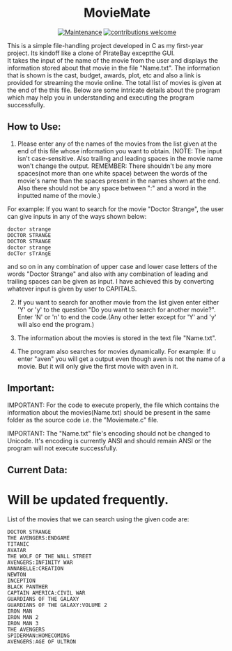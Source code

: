 <h1 align="center">MovieMate</h1>

<div align="center">
  
[![Maintenance](https://img.shields.io/badge/Maintained%3F-yes-green.svg)](https://GitHub.com/Techno-Disaster/MovieMate/graphs/commit-activity)
[![contributions welcome](https://img.shields.io/badge/contributions-welcome-brightgreen.svg?style=flat)](https://github.com/Techno-Disaster/MovieMate/issues)

</div>

This is a simple file-handling project developed in C as my first-year project. Its kindoff like a clone of PirateBay exceptthe GUI.    
It takes the input of the name of the movie from the user and displays the information stored about that movie in the file "Name.txt". The information that is shown is the cast, budget, awards, plot, etc and also a link is provided for streaming the movie online. The total list of movies is given at the end of the this file. Below are some intricate details about the program which may help you in understanding and executing the program successfully. 

## How to Use:
1) Please enter any of the names of the movies from the list given at the end of this file whose information you want to obtain.
(NOTE: The input isn't case-sensitive. Also trailing and leading spaces in the movie name won't change the output.
REMEMBER: There shouldn't be any more spaces(not more than one white space) between the words of the movie's name than the spaces present in the names shown at the end. Also there should not be any space between ":" and a word in the inputted name of the movie.)

For example: If you want to search for the movie "Doctor Strange", the user can give inputs in any of the ways shown below:

    doctor strange
    DOCTOR STRANGE
    DOCTOR STRANGE   
    doctor strange
    doCTor sTrAngE

and so on in any combination of upper case and lower case letters of the words "Doctor Strange" and also with any combination of leading and trailing spaces can be given as input.
I have achieved this by converting whatever input is given by user to CAPITALS. 

2) If you want to search for another movie from the list given enter either 'Y' or 'y' to the question "Do you want to search for another movie?". 
Enter 'N' or 'n' to end the code.(Any other letter except for 'Y' and 'y' will also end the program.)

3) The information about the movies is stored in the text file "Name.txt".

4) The program also searches for movies dynamically.
    For example: If u enter "aven" you will get a output even though aven is not the name of a movie. But it will only give the first movie with aven in it. 

## Important:

IMPORTANT: For the code to execute properly, the file which contains the information about the movies(Name.txt) should be present in the same folder as the source code i.e. the "Moviemate.c" file.

IMPORTANT: The "Name.txt" file's encoding should not be changed to Unicode. It's encoding is currently ANSI and should remain ANSI or the program will not execute successfully.

## Current Data:
# Will be updated frequently.
List of the movies that we can search using the given code are:

    DOCTOR STRANGE	
    THE AVENGERS:ENDGAME
    TITANIC
    AVATAR
    THE WOLF OF THE WALL STREET
    AVENGERS:INFINITY WAR
    ANNABELLE:CREATION
    NEWTON
    INCEPTION
    BLACK PANTHER
    CAPTAIN AMERICA:CIVIL WAR
    GUARDIANS OF THE GALAXY
    GUARDIANS OF THE GALAXY:VOLUME 2
    IRON MAN
    IRON MAN 2
    IRON MAN 3
    THE AVENGERS
    SPIDERMAN:HOMECOMING
    AVENGERS:AGE OF ULTRON

